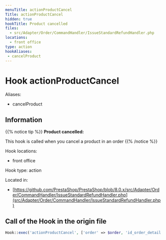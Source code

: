 ```yaml
---
menuTitle: actionProductCancel
Title: actionProductCancel
hidden: true
hookTitle: Product cancelled
files:
  - src/Adapter/Order/CommandHandler/IssueStandardRefundHandler.php
locations:
  - front office
type: action
hookAliases:
 - cancelProduct
---
```


# Hook actionProductCancel

Aliases: 
 - cancelProduct



## Information

{{% notice tip %}}
**Product cancelled:** 

This hook is called when you cancel a product in an order
{{% /notice %}}

Hook locations: 
  - front office

Hook type: action

Located in: 
  - [https://github.com/PrestaShop/PrestaShop/blob/8.0.x/src/Adapter/Order/CommandHandler/IssueStandardRefundHandler.php](src/Adapter/Order/CommandHandler/IssueStandardRefundHandler.php)

## Call of the Hook in the origin file

```php
Hook::exec('actionProductCancel', ['order' => $order, 'id_order_detail' => (int) $orderDetailId, 'cancel_quantity' => $productRefund['quantity'], 'action' => CancellationActionType::STANDARD_REFUND], null, false, true, false, $order->id_shop)
```